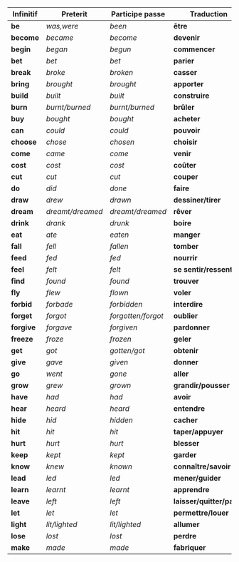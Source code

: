 | **Infinitif** | **Preterit**     | **Participe passe** | **Traduction**             |
| ------------- | ---------------- | ------------------- | -------------------------- |
| **be**        | _was,were_       | _been_              | **être**                   |
| **become**    | _became_         | _become_            | **devenir**                |
| **begin**     | _began_          | _begun_             | **commencer**              |
| **bet**       | _bet_            | _bet_               | **parier**                 |
| **break**     | _broke_          | _broken_            | **casser**                 |
| **bring**     | _brought_        | _brought_           | **apporter**               |
| **build**     | _built_          | _built_             | **construire**             |
| **burn**      | _burnt/burned_   | _burnt/burned_      | **brûler**                 |
| **buy**       | _bought_         | _bought_            | **acheter**                |
| **can**       | _could_          | _could_             | **pouvoir**                |
| **choose**    | _chose_          | _chosen_            | **choisir**                |
| **come**      | _came_           | _come_              | **venir**                  |
| **cost**      | _cost_           | _cost_              | **coûter**                 |
| **cut**       | _cut_            | _cut_               | **couper**                 |
| **do**        | _did_            | _done_              | **faire**                  |
| **draw**      | _drew_           | _drawn_             | **dessiner/tirer**         |
| **dream**     | _dreamt/dreamed_ | _dreamt/dreamed_    | **rêver**                  |
| **drink**     | _drank_          | _drunk_             | **boire**                  |
| **eat**       | _ate_            | _eaten_             | **manger**                 |
| **fall**      | _fell_           | _fallen_            | **tomber**                 |
| **feed**      | _fed_            | _fed_               | **nourrir**                |
| **feel**      | _felt_           | _felt_              | **se sentir/ressentir**    |
| **find**      | _found_          | _found_             | **trouver**                |
| **fly**       | _flew_           | _flown_             | **voler**                  |
| **forbid**    | _forbade_        | _forbidden_         | **interdire**              |
| **forget**    | _forgot_         | _forgotten/forgot_  | **oublier**                |
| **forgive**   | _forgave_        | _forgiven_          | **pardonner**              |
| **freeze**    | _froze_          | _frozen_            | **geler**                  |
| **get**       | _got_            | _gotten/got_        | **obtenir**                |
| **give**      | _gave_           | _given_             | **donner**                 |
| **go**        | _went_           | _gone_              | **aller**                  |
| **grow**      | _grew_           | _grown_             | **grandir/pousser**        |
| **have**      | _had_            | _had_               | **avoir**                  |
| **hear**      | _heard_          | _heard_             | **entendre**               |
| **hide**      | _hid_            | _hidden_            | **cacher**                 |
| **hit**       | _hit_            | _hit_               | **taper/appuyer**          |
| **hurt**      | _hurt_           | _hurt_              | **blesser**                |
| **keep**      | _kept_           | _kept_              | **garder**                 |
| **know**      | _knew_           | _known_             | **connaître/savoir**       |
| **lead**      | _led_            | _led_               | **mener/guider**           |
| **learn**     | _learnt_         | _learnt_            | **apprendre**              |
| **leave**     | _left_           | _left_              | **laisser/quitter/partir** |
| **let**       | _let_            | _let_               | **permettre/louer**        |
| **light**     | _lit/lighted_    | _lit/lighted_       | **allumer**                |
| **lose**      | _lost_           | _lost_              | **perdre**                 |
| **make**      | _made_           | _made_              | **fabriquer**              |
